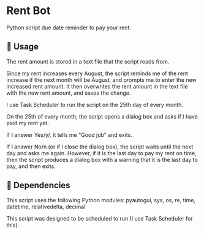 # Rent Bot
Python script due date reminder to pay your rent. 

## :calendar: Usage

The rent amount is stored in a text file that the script reads from. 

Since my rent increases every August, the script reminds me of the rent increase if the next month will be August, and prompts me to enter the new increased rent amount. It then overwrites the rent amount in the text file with the new rent amount, and saves the change.

I use Task Scheduler to run the script on the 25th day of every month.

On the 25th of every month, the script opens a dialog box and asks if I have paid my rent yet.

If I answer Yes/y/, it tells me "Good job" and exits.

If I answer No/n (or if I close the dialog box), the script waits until the next day and asks me again. However, if it is the last day to pay my rent on time, then the script produces a dialog box with a warning that it is the last day to pay, and then exits.

## :snake: Dependencies

This script uses the following Python modules:  pyautogui, sys, os, re, time, datetime, relativedelta, decimal

This script was designed to be scheduled to run (I use Task Scheduler for this).
